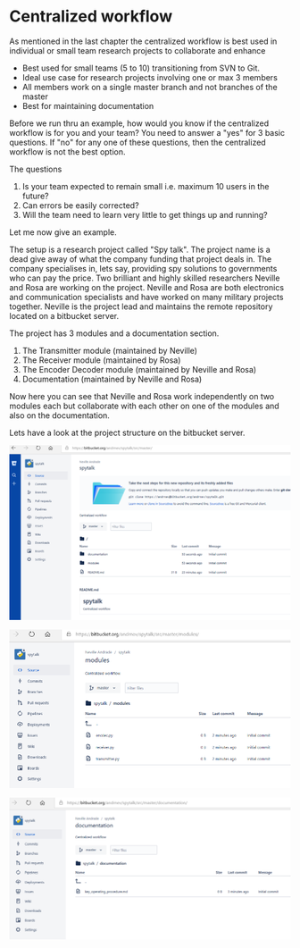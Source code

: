 # Centralized workflow

As mentioned in the last chapter the centralized workflow is best used in individual or small team research projects to collaborate and enhance

* Best used for small teams \(5 to 10\) transitioning from SVN to Git.
* Ideal use case for research projects involving one or max 3 members
* All members work on a single master branch and not branches of the master
* Best for maintaining documentation

Before we run thru an example, how would you know if the centralized workflow is for you and your team? You need to answer a "yes" for 3 basic questions. If "no" for any one of these questions, then the centralized workflow is not the best option.

The questions

1. Is your team expected to remain small i.e. maximum 10 users in the future?
2. Can errors be easily corrected?
3. Will the team need to learn very little to get things up and running?

Let me now give an example. 

The setup is a research project called "Spy talk". The project name is a dead give away of what the company funding that project deals in. The company specialises in, lets say, providing spy solutions to governments who can pay the price. Two brilliant and highly skilled researchers Neville and Rosa are working on the project. Neville and Rosa are both electronics and communication specialists and have worked on many military projects together. Neville is the project lead and maintains the remote repository located on a bitbucket server.

The project has 3 modules and a documentation section. 

1. The Transmitter module \(maintained by Neville\)
2. The Receiver module \(maintained by Rosa\)
3. The Encoder Decoder module \(maintained by Neville and Rosa\)
4. Documentation \(maintained by Neville and Rosa\)

Now here you can see that Neville and Rosa work independently on two modules each but collaborate with each other on one of the modules and also on the documentation.

Lets have a look at the project structure on the bitbucket server.

 

![spytalk repo with a readme doc and 2 folders](../.gitbook/assets/image%20%2825%29.png)

![modules folder contents](../.gitbook/assets/image.png)

![documentation folder contents](../.gitbook/assets/image%20%2832%29.png)





